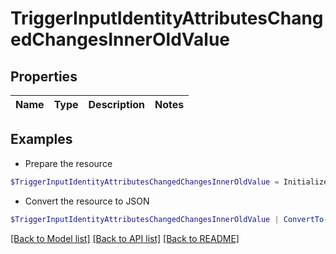 # TriggerInputIdentityAttributesChangedChangesInnerOldValue
## Properties

Name | Type | Description | Notes
------------ | ------------- | ------------- | -------------

## Examples

- Prepare the resource
```powershell
$TriggerInputIdentityAttributesChangedChangesInnerOldValue = Initialize-PSSailpointBetaTriggerInputIdentityAttributesChangedChangesInnerOldValue 
```

- Convert the resource to JSON
```powershell
$TriggerInputIdentityAttributesChangedChangesInnerOldValue | ConvertTo-JSON
```

[[Back to Model list]](../README.md#documentation-for-models) [[Back to API list]](../README.md#documentation-for-api-endpoints) [[Back to README]](../README.md)

